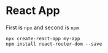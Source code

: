 React App
==============

First is `npx` and second is `npm`

```
npx create-react-app my-app
npm install react-router-dom --save
```





